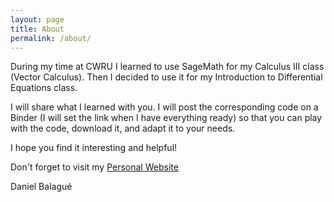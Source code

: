```yaml
---
layout: page
title: About
permalink: /about/
---
```


During my time at CWRU I learned to use SageMath for my Calculus III class (Vector Calculus). Then I decided to use it for my Introduction to Differential Equations class. 

I will share what I learned with you. I will post the corresponding code on a Binder (I will set the link when I have everything ready) so that you can play with the code, download it, and adapt it to your needs.

I hope you find it interesting and helpful!

Don't forget to visit my [Personal Website](https://dbalague.github.io/personal)

Daniel Balagué
